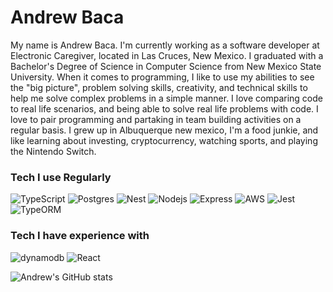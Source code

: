 # Andrew Baca

<p>My name is Andrew Baca. I'm currently working as a software developer at Electronic Caregiver, located in Las Cruces, New Mexico. I graduated with a Bachelor's Degree of Science in Computer Science from New Mexico State University. When it comes to programming, I like to use my abilities to see the "big picture", problem solving skills, creativity, and technical skills to help me solve complex problems in a simple manner. I love comparing code to real life scenarios, and being able to solve real life problems with code. I love to pair programming and partaking in team building activities on a regular basis. I grew up in Albuquerque new mexico, I'm a food junkie, and like learning about investing, cryptocurrency, watching sports, and playing the Nintendo Switch.
</p>

<h3>Tech I use Regularly</h3>
<p>
  <img alt="TypeScript" src="https://img.shields.io/badge/-TypeScript-007ACC?style=flat-square&logo=typescript&logoColor=white" />
  <img alt="Postgres" src="https://img.shields.io/badge/PostgreSQL-316192?style=flat-square&logo=postgresql&logoColor=white" />
  <img alt="Nest" src="https://img.shields.io/badge/NestJS-E0234E?style=flat-square&logo=NestJS&logoColor=white" />
  <img alt="Nodejs" src="https://img.shields.io/badge/-Nodejs-43853d?style=flat-square&logo=Node.js&logoColor=white" />
  <img alt="Express" src="https://img.shields.io/badge/Express.js-404D59?style=flat-square" />
  <img alt="AWS" src="https://img.shields.io/badge/AWS-232F3E?style=flat-square&logo=amazon-aws&logoColor=white" />
  <img alt="Jest" src="https://img.shields.io/badge/-Jest-C21325?style=flat-square&logo=Jest&logoColor=white" />
  <img alt="TypeORM" src="https://img.shields.io/badge/-Typeorm-fe0902?style=flat-square&logo=typeorm&logoColor=white&link=https://typeorm.io" />
</p>

<h3>Tech I have experience with </h3>
<p>
  <img alt="dynamodb" src="https://img.shields.io/badge/DynamoDB-4053D6?style=flat-square&logo=AmazonDynamoDB&logoColor=white" />
  <img alt="React" src="https://img.shields.io/badge/-React-45b8d8?style=flat-square&logo=react&logoColor=white" />
</p>

![Andrew's GitHub stats](https://github-readme-stats.vercel.app/api?username=asbaca93&count_private=true&show_icons=true&theme=react)





<!--
**asbaca93/asbaca93** is a ✨ _special_ ✨ repository because its `README.md` (this file) appears on your GitHub profile.

Here are some ideas to get you started:

- 🔭 I’m currently working on ...
- 🌱 I’m currently learning ...
- 👯 I’m looking to collaborate on ...
- 🤔 I’m looking for help with ...
- 💬 Ask me about ...
- 📫 How to reach me: ...
- 😄 Pronouns: ...
- ⚡ Fun fact: ...
-->
